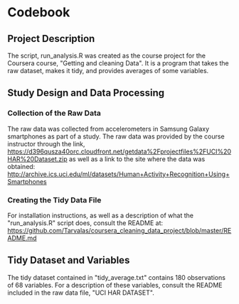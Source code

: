 # Codebook

## Project Description

The script, run_analysis.R was created as the course project for the Coursera 
course, "Getting and cleaning Data". It is a program that takes the raw dataset,
makes it tidy, and provides averages of some variables.


## Study Design and Data Processing

### Collection of the Raw Data

The raw data was collected from accelerometers in Samsung Galaxy smartphones 
as part of a study. The raw data was provided by the course instructor through the link, 
https://d396qusza40orc.cloudfront.net/getdata%2Fprojectfiles%2FUCI%20HAR%20Dataset.zip 
as well as a link to the site where the data was obtained: 
http://archive.ics.uci.edu/ml/datasets/Human+Activity+Recognition+Using+Smartphones

### Creating the Tidy Data File

For installation instructions, as well as a description of what the "run_analysis.R"
script does, consult the README at:
https://github.com/Tarvalas/coursera_cleaning_data_project/blob/master/README.md


## Tidy Dataset and Variables

The tidy dataset contained in "tidy_average.txt" contains 180 observations of 68
variables. For a description of these variables, consult the README included in the
raw data file, "UCI HAR DATASET".